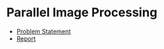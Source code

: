 # Parallel Image Processing

* [Problem Statement](Main_Project_SISMD_2024.pdf)
* [Report](report/README.md)